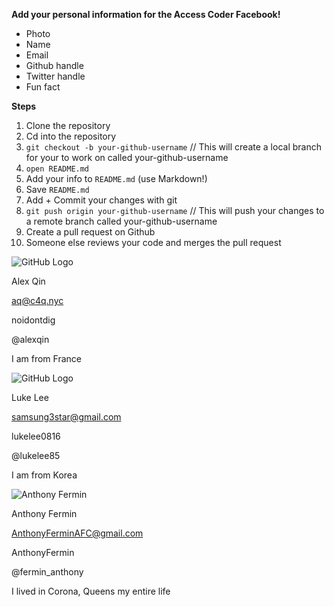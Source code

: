 **Add your personal information for the Access Coder Facebook!**

* Photo
* Name
* Email
* Github handle
* Twitter handle
* Fun fact

**Steps**

1. Clone the repository
2. Cd into the repository
2. `git checkout -b your-github-username` // This will create a local branch for your to work on called your-github-username
3. `open README.md`
3. Add your info to `README.md` (use Markdown!)
4. Save `README.md`
5. Add + Commit your changes with git
6. `git push origin your-github-username` // This will push your changes to a remote branch called your-github-username
7. Create a pull request on Github
8. Someone else reviews your code and merges the pull request 


![GitHub Logo](https://pbs.twimg.com/profile_images/449406965261668352/BoRdkUNF.jpeg)

Alex Qin

aq@c4q.nyc

noidontdig

@alexqin

I am from France

![GitHub Logo](https://pbs.twimg.com/profile_images/571844329593782272/RsBm0LgY_400x400.jpeg)

Luke Lee

samsung3star@gmail.com

lukelee0816

@lukelee85

I am from Korea

![Anthony Fermin](https://lh6.googleusercontent.com/ZCUnCwN4FDElho2ejkPOS9BIE7vRNkIdBhAFE0sMxsoMF3AHYda940wHGsERq1uEboBoX02R_zg=w1256-h517)

Anthony Fermin

AnthonyFerminAFC@gmail.com

AnthonyFermin

@fermin_anthony

I lived in Corona, Queens my entire life
